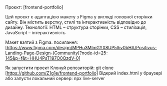 Проєкт: [frontend-portfolio]

Цей проєкт є адаптацією макету з Figma у вигляді головної сторінки сайту. Він містить верстку, стилі та інтерактивність відповідно до дизайну. Технології: HTML – структура сторінки, CSS – стилізація, JavaScript – інтерактивність

Макет взятий з Figma. посилання: [https://www.figma.com/design/MPHu3MlmGYX8UP5lhv0bHA/Positivus-Landing-Page-Design-(Community)?node-id=25-145&p=f&t=HHU4PsT197O0QzdV-0]

Як запустити проект Клонуй репозиторій: git clone [https://github.com/Z1g1e/frontend-portfolio] Відкрий index.html у браузері або запусти локальний сервер: npx live-server

